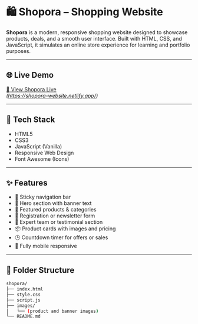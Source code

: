 # 🛍️ Shopora – Shopping Website

**Shopora** is a modern, responsive shopping website designed to showcase products, deals, and a smooth user interface. Built with HTML, CSS, and JavaScript, it simulates an online store experience for learning and portfolio purposes.

---

## 🌐 Live Demo

[🔗 View Shopora Live](#)  
*(https://shopora-website.netlify.app/)*

---

## 🧰 Tech Stack

- HTML5  
- CSS3  
- JavaScript (Vanilla)  
- Responsive Web Design  
- Font Awesome (Icons)

---

## ✨ Features

- 🧭 Sticky navigation bar
- 🎯 Hero section with banner text
- 🛒 Featured products & categories
- 📝 Registration or newsletter form
- 💼 Expert team or testimonial section
- 📦 Product cards with images and pricing
- 🕒 Countdown timer for offers or sales
- 📱 Fully mobile responsive

---

## 📁 Folder Structure

```bash
shopora/
├── index.html
├── style.css
├── script.js
├── images/
│   └── (product and banner images)
└── README.md
